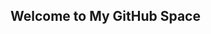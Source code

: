 ## Welcome to My GitHub Space

<!--You can use the [editor on GitHub](https://github.com/DAOjun0690/My_First/edit/master/README.md) to maintain and preview the content for your website in Markdown files.-->


